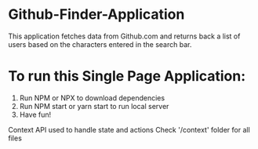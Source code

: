 # Github-Finder-Application

This application fetches data from Github.com and returns back a list of users based on the characters entered in the search bar.

# To run this Single Page Application:

1. Run NPM or NPX to download dependencies
2. Run NPM start or yarn start to run local server
3. Have fun!

Context API used to handle state and actions
Check '/context' folder for all files
